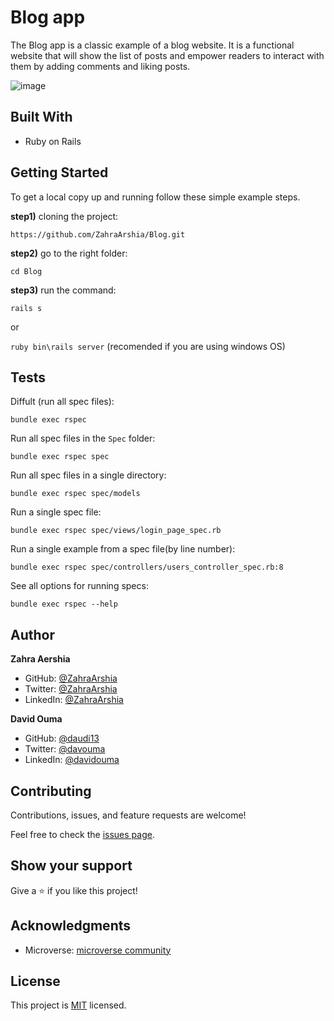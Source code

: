 # Blog app

The Blog app is a classic example of a blog website. It is a functional website that will show the list of posts and empower readers to interact with them by adding comments and liking posts.

![image](https://user-images.githubusercontent.com/78906545/173846961-bae022ee-8f15-44a3-9313-ec1e1119ebc1.png)

## Built With

- Ruby on Rails

## Getting Started
To get a local copy up and running follow these simple example steps.

**step1)** cloning the project:

`https://github.com/ZahraArshia/Blog.git`

**step2)** go to the right folder:

`cd Blog`

**step3)** run the command:

`rails s`

or

`ruby bin\rails server` (recomended if you are using windows OS)

## Tests
Diffult (run all spec files):

`bundle exec rspec`

Run all spec files in the `Spec` folder:

`bundle exec rspec spec`

Run all spec files in a single directory:

`bundle exec rspec spec/models`

Run a single spec file:

`bundle exec rspec spec/views/login_page_spec.rb`

Run a single example from a spec file(by line number):

`bundle exec rspec spec/controllers/users_controller_spec.rb:8`

See all options for running specs:

`bundle exec rspec --help`


## Author

**Zahra Aershia**

- GitHub: [@ZahraArshia](https://github.com/ZahraArshia)
- Twitter: [@ZahraArshia](https://twitter.com/ZahraArshia)
- LinkedIn: [@ZahraArshia](https://www.linkedin.com/in/ZahraArshia/)

**David Ouma**

- GitHub: [@daudi13](https://github.com/daudi13)
- Twitter: [@davouma](https://twitter.com/davouma)
- LinkedIn: [@davidouma](https://www.linkedin.com/in/David-Owour-Ouma/)

## Contributing

Contributions, issues, and feature requests are welcome!

Feel free to check the [issues page](./issues).

## Show your support

Give a ⭐️ if you like this project!

## Acknowledgments

- Microverse: [microverse community](https://github.com/microverseinc)

## License

This project is [MIT](./MIT.md) licensed.



